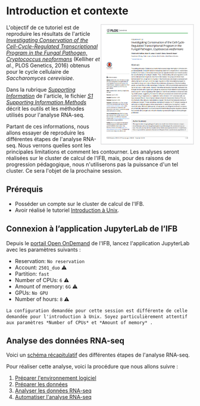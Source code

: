 # Introduction et contexte

<img align="right" width="250px" 
    src="img/plos_genetics_2016.png"
    alt="Snapshot of the 2016 PLOS Genetics paper">

L'objectif de ce tutoriel est de reproduire les résultats de l'article [*Investigating Conservation of the Cell-Cycle-Regulated Transcriptional Program in the Fungal Pathogen, Cryptococcus neoformans*](https://journals.plos.org/plosgenetics/article?id=10.1371/journal.pgen.1006453) (Kelliher *et al.*, PLOS Genetics, 2016) obtenus pour le cycle cellulaire de *Saccharomyces cerevisiae*.

Dans la rubrique [*Supporting Information*](https://journals.plos.org/plosgenetics/article?id=10.1371/journal.pgen.1006453#sec011) de l'article, le fichier [*S1 Supporting Information Methods*](https://doi.org/10.1371/journal.pgen.1006453.s001) décrit les outils et les méthodes utilisés pour l'analyse RNA-seq.

Partant de ces informations, nous allons essayer de reproduire les différentes étapes de l'analyse RNA-seq. Nous verrons quelles sont les principales limitations et comment les contourner. Les analyses seront réalisées sur le cluster de calcul de l'IFB, mais, pour des raisons de progression pédagogique, nous n'utiliserons pas la puissance d'un tel cluster. Ce sera l'objet de la prochaine session.


## Prérequis

- Posséder un compte sur le cluster de calcul de l'IFB.
- Avoir réalisé le tutoriel [Introduction à Unix](../tuto1/tutorial.md).


## Connexion à l’application JupyterLab de l’IFB

 Depuis le <a href="https://ondemand.cluster.france-bioinformatique.fr/" target="_blank">portail Open OnDemand</a> de l'IFB, lancez l'application JupyterLab avec les paramètres suivants :
- Reservation: `No reservation` 
- Account: `2501_duo` ⚠️
- Partition: `fast`
- Number of CPUs: `6` ⚠️
- Amount of memory: `6G` ⚠️
- GPUs: `No GPU`
- Number of hours: `8` ⚠️

```{warning}
La configuration demandée pour cette session est différente de celle demandée pour l'introduction à Unix. Soyez particulièrement attentif aux paramètres *Number of CPUs* et *Amount of memory* .
```

## Analyse des données RNA-seq

Voici un [schéma récapitulatif](schema.md) des différentes étapes de l'analyse RNA-seq.

Pour réaliser cette analyse, voici la procédure que nous allons suivre :

1. [Préparer l'environnement logiciel](1_preparer_logiciels_module.md)
1. [Préparer les données](2_preparer_donnees.md)
1. [Analyser les données RNA-seq](3_analyser.md)
1. [Automatiser l'analyse RNA-seq](4_automatiser.md)


